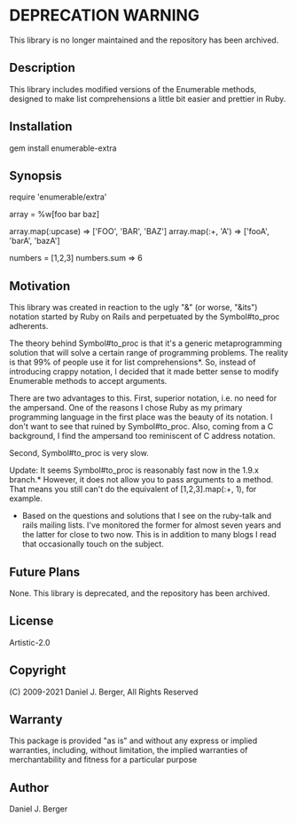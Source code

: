 # DEPRECATION WARNING
This library is no longer maintained and the repository has been archived.

## Description
This library includes modified versions of the Enumerable methods, designed
to make list comprehensions a little bit easier and prettier in Ruby.

## Installation
  gem install enumerable-extra

## Synopsis
  require 'enumerable/extra'

  array = %w[foo bar baz]

  array.map(:upcase) => ['FOO', 'BAR', 'BAZ']
  array.map(:+, 'A') => ['fooA', 'barA', 'bazA']

  numbers = [1,2,3]
  numbers.sum => 6

## Motivation
This library was created in reaction to the ugly "&" (or worse, "&its")
notation started by Ruby on Rails and perpetuated by the Symbol#to_proc
adherents.

The theory behind Symbol#to_proc is that it's a generic metaprogramming
solution that will solve a certain range of programming problems. The
reality is that 99% of people use it for list comprehensions*. So, instead
of introducing crappy notation, I decided that it made better sense to
modify Enumerable methods to accept arguments.

There are two advantages to this. First, superior notation, i.e. no need
for the ampersand. One of the reasons I chose Ruby as my primary programming
language in the first place was the beauty of its notation. I don't want
to see that ruined by Symbol#to_proc. Also, coming from a C background, I
find the ampersand too reminiscent of C address notation.

Second, Symbol#to_proc is very slow.
 
Update: It seems Symbol#to_proc is reasonably fast now in the 1.9.x branch.*
However, it does not allow you to pass arguments to a method. That means
you still can't do the equivalent of [1,2,3].map(:+, 1), for example.

* Based on the questions and solutions that I see on the ruby-talk and rails
  mailing lists. I've monitored the former for almost seven years and the
  latter for close to two now. This is in addition to many blogs I read that
  occasionally touch on the subject.

## Future Plans
None. This library is deprecated, and the repository has been archived.

## License
Artistic-2.0

## Copyright
(C) 2009-2021 Daniel J. Berger, All Rights Reserved

## Warranty
This package is provided "as is" and without any express or
implied warranties, including, without limitation, the implied
warranties of merchantability and fitness for a particular purpose

## Author
Daniel J. Berger
